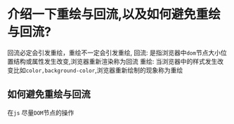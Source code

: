 # 介绍一下重绘与回流,以及如何避免重绘与回流?
回流必定会引发重绘，重绘不一定会引发重绘,
回流: 是指浏览器中`dom`节点大小位置结构或属性发生改变,浏览器重新渲染称为回流
重绘: 当浏览器中的样式发生改变比如`color,background-color`,浏览器重新绘制的现象称为重绘

## 如何避免重绘与回流
在`js` 尽量`DOM`节点的操作